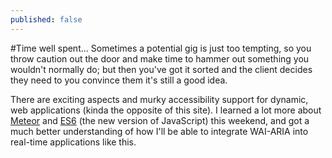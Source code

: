 ```yaml
---
published: false
---
```


#Time well spent...
Sometimes a potential gig is just too tempting, so you throw caution out the door and make time to hammer out something you wouldn't normally do; but then you've got it sorted and the client decides they need to you convince them it's still a good idea.

There are exciting aspects and murky accessibility support for dynamic, web applications (kinda the opposite of this site). I learned a lot more about [Meteor](https://www.meteor.com/ "Meteor Website") and [ES6](http://es6-features.org/ "New Features in ES6") (the new version of JavaScript) this weekend, and got a much better understanding of how I'll be able to integrate WAI-ARIA into real-time applications like this.